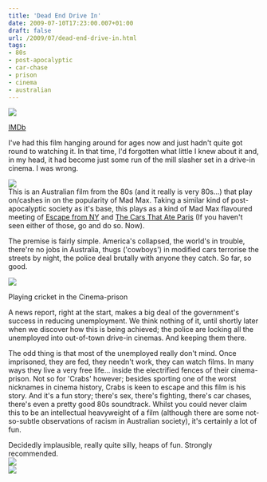 ```yaml
---
title: 'Dead End Drive In'
date: 2009-07-10T17:23:00.007+01:00
draft: false
url: /2009/07/dead-end-drive-in.html
tags: 
- 80s
- post-apocalyptic
- car-chase
- prison
- cinema
- australian
---
```


[![](https://blogger.googleusercontent.com/img/b/R29vZ2xl/AVvXsEid-LUAZMfGraBC0J1xzYEMRXYt8_wZ6vAEREI3iyzaOSgc2R5YjgU8SybC2RoXMBFAIh-brbe98HIKYScjHNTa7f20XOf_22WJxsF7wOpHOgeTCEbwdKZ9ld8tLFI_PzTTt3AntgPyMuk/s800/300px-Deadendrivein.jpg)](http://picasaweb.google.com/lh/photo/eMUvdp-FZdYb2b6s03X8bQ?authkey=Gv1sRgCLOUlsuAhc7uIA&feat=embedwebsite)  
  
[IMDb](http://www.imdb.com/title/tt0090915/)  
  
I've had this film hanging around for ages now and just hadn't quite got round to watching it. In that time, I'd forgotten what little I knew about it and, in my head, it had become just some run of the mill slasher set in a drive-in cinema. I was wrong.  
  
[![](https://blogger.googleusercontent.com/img/b/R29vZ2xl/AVvXsEgYSuf0O3Kl3kZhwmQvoSn6g3qjemimciFWC-ga389Z4SfNqMEKxh_qogm1cfgIqqyTLGFLonx_aHd0aSnJwZjhSv3YUacu0r2Dv7xQrVw59oQi8ozBCfv1rEVIX_ff_PwbrrQqH_6MjiA/s400/Dead_End_D_000.jpg)](http://picasaweb.google.com/edsalkeld/FilmDiary?authkey=Gv1sRgCLOUlsuAhc7uIA&feat=embedwebsite#5356788903817412738)  
This is an Australian film from the 80s (and it really is very 80s...) that play on/cashes in on the popularity of Mad Max. Taking a similar kind of post-apocalyptic society as it's base, this plays as a kind of Mad Max flavoured meeting of [Escape from NY](http://www.imdb.com/title/tt0082340/) and [The Cars That Ate Paris](http://www.imdb.com/title/tt0071282/) (If you haven't seen either of those, go and do so. Now).  
  
The premise is fairly simple. America's collapsed, the world's in trouble, there're no jobs in Australia, thugs ('cowboys') in modified cars terrorise the streets by night, the police deal brutally with anyone they catch. So far, so good.  
  

[![](https://blogger.googleusercontent.com/img/b/R29vZ2xl/AVvXsEjmReZ1ae-GretT-nsnpA5TIsGkGLv9qjqzMtMkA6gXhliqE6mEuVzYsIT21AGPseNeAgUnozkXHOGkPzhMRGtIqwTggbAKgr2S6UBA2c6NCEHuGDp3TvQyLQDPmqqYYc2lBLCwOa90d9k/s400/Dead_End_D_009.jpg)](http://picasaweb.google.com/lh/photo/rtVwX8Y1e2X4Z2FhNFmZyA?authkey=Gv1sRgCLOUlsuAhc7uIA&feat=embedwebsite)

Playing cricket in the Cinema-prison  
[](http://picasaweb.google.com/edsalkeld/FilmDiary?authkey=Gv1sRgCLOUlsuAhc7uIA&feat=embedwebsite)

  
  
A news report, right at the start, makes a big deal of the government's success in reducing unemployment. We think nothing of it, until shortly later when we discover how this is being achieved; the police are locking all the unemployed into out-of-town drive-in cinemas. And keeping them there.  
  
The odd thing is that most of the unemployed really don't mind. Once imprisoned, they are fed, they needn't work, they can watch films. In many ways they live a very free life... inside the electrified fences of their cinema-prison. Not so for 'Crabs' however; besides sporting one of the worst nicknames in cinema history, Crabs is keen to escape and this film is his story. And it's a fun story; there's sex, there's fighting, there's car chases, there's even a pretty good 80s soundtrack. Whilst you could never claim this to be an intellectual heavyweight of a film (although there are some not-so-subtle observations of racism in Australian society), it's certainly a lot of fun.  
  
Decidedly implausible, really quite silly, heaps of fun. Strongly recommended.  
[![](https://blogger.googleusercontent.com/img/b/R29vZ2xl/AVvXsEhVZWKmwGb1Z0wGSoSBYRVb1j8YPwov41W7yC49oDXXrVJLkVnm7LLsTsXcFNLvhILCsDBEQfmem254qKHDSlLGwfjiBGQiaFjUqdYRnD0H928d2PDcjnXDoICjUmp56SAk2E7hlVhANKI/s400/Dead_End_D_011.jpg)](http://picasaweb.google.com/lh/photo/pZa0yhmzwmOoL-NUzyqbIA?authkey=Gv1sRgCLOUlsuAhc7uIA&feat=embedwebsite)  
[![](https://blogger.googleusercontent.com/img/b/R29vZ2xl/AVvXsEh00SEOix5Neo2QpU8i7c02QDwCHiS9QG9MbzzECQrT8QQNrgJ0sWE0QtSsUUM5bNdbXgmtezcM4DyRanjJHn5qjbTpn0jfYjvOpgV75cwQvg0p5-NADiRrS5TXtREph_7b7SVqjmthXLc/s400/Dead_End_D_013.jpg)](http://picasaweb.google.com/lh/photo/5EFQt64wGfq7kY6754plJA?authkey=Gv1sRgCLOUlsuAhc7uIA&feat=embedwebsite)